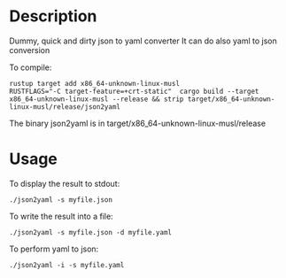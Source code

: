 # Description

Dummy, quick and dirty json to yaml converter
It can do also yaml to json conversion

To compile:

```
rustup target add x86_64-unknown-linux-musl
RUSTFLAGS="-C target-feature=+crt-static"  cargo build --target x86_64-unknown-linux-musl --release && strip target/x86_64-unknown-linux-musl/release/json2yaml
```

The binary json2yaml is in target/x86_64-unknown-linux-musl/release

# Usage

To display the result to stdout:

```
./json2yaml -s myfile.json
```

To write the result into a file:

```
./json2yaml -s myfile.json -d myfile.yaml
```

To perform yaml to json:

    ./json2yaml -i -s myfile.yaml

